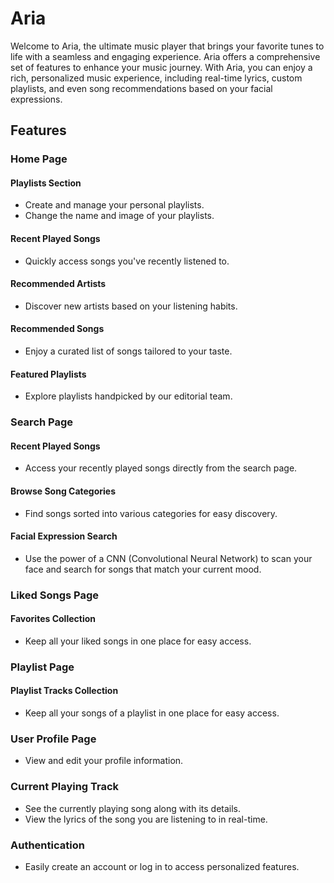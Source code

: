 # Aria
Welcome to Aria, the ultimate music player that brings your favorite tunes to life with a seamless and engaging experience. Aria offers a comprehensive set of features to enhance your music journey. With Aria, you can enjoy a rich, personalized music experience, including real-time lyrics, custom playlists, and even song recommendations based on your facial expressions.

## Features
### Home Page
#### Playlists Section
- Create and manage your personal playlists.
- Change the name and image of your playlists.

#### Recent Played Songs
- Quickly access songs you've recently listened to.

#### Recommended Artists
- Discover new artists based on your listening habits.

#### Recommended Songs
- Enjoy a curated list of songs tailored to your taste.

#### Featured Playlists
- Explore playlists handpicked by our editorial team.

### Search Page
#### Recent Played Songs
- Access your recently played songs directly from the search page.

#### Browse Song Categories
- Find songs sorted into various categories for easy discovery.

#### Facial Expression Search
- Use the power of a CNN (Convolutional Neural Network) to scan your face and search for songs that match your current mood.

### Liked Songs Page
#### Favorites Collection
- Keep all your liked songs in one place for easy access.

### Playlist Page
#### Playlist Tracks Collection
- Keep all your songs of a playlist in one place for easy access.

### User Profile Page
- View and edit your profile information.

### Current Playing Track
- See the currently playing song along with its details.
- View the lyrics of the song you are listening to in real-time.

### Authentication
- Easily create an account or log in to access personalized features.
